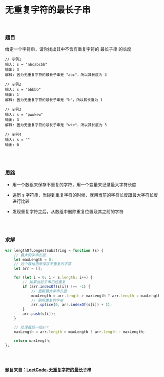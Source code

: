 # 无重复字符的最长子串

</br>

### 题目

给定一个字符串，请你找出其中不含有重复字符的 最长子串 的长度

```
// 示例1
输入: s = "abcabcbb"
输出: 3
解释: 因为无重复字符的最长子串是 "abc"，所以其长度为 3

// 示例2
输入: s = "bbbbb"
输出: 1
解释: 因为无重复字符的最长子串是 "b"，所以其长度为 1

// 示例3
输入: s = "pwwkew"
输出: 3
解释: 因为无重复字符的最长子串是 "wke"，所以其长度为 3

// 示例4
输入: s = ""
输出: 0
```

</br>
</br>

### 思路

-   用一个数组来保存不重复的字符，用一个变量来记录最大字符长度

-   遍历 s 字符串，当碰到重复字符的时候，就用当前的字符长度跟最大字符长度进行比较

-   发现重复字符之后，从数组中删除重复位置及其之前的字符

</br>
</br>

### 求解

```javascript
var lengthOfLongestSubstring = function (s) {
    // 最大的字串长度
    let maxLength = 0;
    // 这个数组用来保存不重复的字符
    let arr = [];

    for (let i = 0; i < s.length; i++) {
        // 如果当前子串已经重复
        if (arr.indexOf(s[i]) !== -1) {
            // 更新最大字串长度
            maxLength = arr.length > maxLength ? arr.length : maxLength;
            // 删除重复的字串
            arr.splice(0, arr.indexOf(s[i]) + 1);
        }
        arr.push(s[i]);
    }

    // 处理最后一组arr
    maxLength = arr.length > maxLength ? arr.length : maxLength;

    return maxLength;
};
```

</br>
</br>

**题目来自：[LeetCode-无重复字符的最长子串](https://leetcode-cn.com/problems/longest-substring-without-repeating-characters/)**
